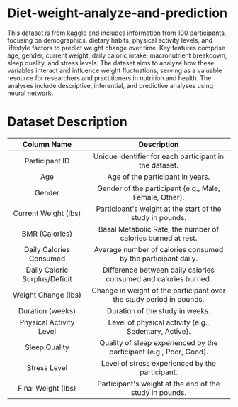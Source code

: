 # Diet-weight-analyze-and-prediction
This dataset is from kaggle and includes information from 100 participants, focusing on demographics, dietary habits, physical activity levels, and lifestyle factors to predict weight change over time. Key features comprise age, gender, current weight, daily caloric intake, macronutrient breakdown, sleep quality, and stress levels. The dataset aims to analyze how these variables interact and influence weight fluctuations, serving as a valuable resource for researchers and practitioners in nutrition and health. The analyses include descriptive, inferential, and predictive analyses using neural network.

# Dataset Description
| Column Name                                   | Description                                                   |
| :---: | :---: |
| Participant ID                                | Unique identifier for each participant in the dataset.       |
| Age                                           | Age of the participant in years.                             |
| Gender                                        | Gender of the participant (e.g., Male, Female, Other).      |
| Current Weight (lbs)                         | Participant's weight at the start of the study in pounds.   |
| BMR (Calories)                                | Basal Metabolic Rate, the number of calories burned at rest.|
| Daily Calories Consumed                       | Average number of calories consumed by the participant daily. |
| Daily Caloric Surplus/Deficit                 | Difference between daily calories consumed and calories burned.|
| Weight Change (lbs)                          | Change in weight of the participant over the study period in pounds. |
| Duration (weeks)                             | Duration of the study in weeks.                             |
| Physical Activity Level                       | Level of physical activity (e.g., Sedentary, Active).       |
| Sleep Quality                                 | Quality of sleep experienced by the participant (e.g., Poor, Good). |
| Stress Level                                  | Level of stress experienced by the participant.              |
| Final Weight (lbs)                           | Participant's weight at the end of the study in pounds.     |
